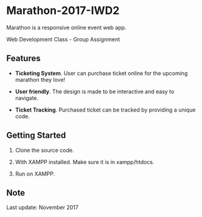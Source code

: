 # Marathon-2017-IWD2
Marathon is a responsive online event web app.

Web Development Class - Group Assignment

## Features

* **Ticketing System**. User can purchase ticket online for the upcoming marathon they love! 

* **User friendly**. The design is made to be interactive and easy to navigate.

* **Ticket Tracking**. Purchased ticket can be tracked by providing a unique code.

## Getting Started

1. Clone the source code.

2. With XAMPP installed. Make sure it is in xampp/htdocs.

3. Run on XAMPP.


## Note

Last update: November 2017
